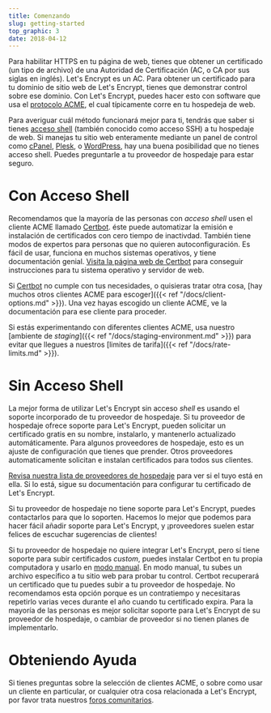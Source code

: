 ```yaml
---
title: Comenzando
slug: getting-started
top_graphic: 3
date: 2018-04-12
---
```


Para habilitar HTTPS en tu página de web, tienes que obtener un certificado (un tipo de archivo) de una Autoridad de Certificación (AC, o CA por sus siglas en inglés). Let's Encrypt es un AC. Para obtener un certificado para tu dominio de sitio web de Let's Encrypt, tienes que demonstrar control sobre ese dominio. Con Let's Encrypt, puedes hacer esto con software que usa el [protocolo ACME](https://ietf-wg-acme.github.io/acme/), el cual típicamente corre en tu hospedeja de web.

Para averiguar cuál método funcionará mejor para ti, tendrás que saber si tienes [acceso shell](https://en.wikipedia.org/wiki/Shell_account) (también conocido como acceso SSH) a tu hospedaje de web. Si manejas tu sitio web enteramente mediante un panel de control como [cPanel](https://cpanel.com/), [Plesk](https://www.plesk.com/), o [WordPress](https://wordpress.org/), hay una buena posibilidad que no tienes acceso shell. Puedes preguntarle a tu proveedor de hospedaje para estar seguro.

# Con Acceso Shell

Recomendamos que la mayoría de las personas con *acceso shell* usen el cliente ACME llamado [Certbot]. éste puede automatizar la emisión e instalación de certificados con cero tiempo de inactivdad. También tiene modos de expertos para personas que no quieren autoconfiguración. Es fácil de usar, funciona en muchos sistemas operativos, y tiene documentación genial. [Visita la página web de Certbot][Certbot] para conseguir instrucciones para tu sistema operativo y servidor de web.

Si [Certbot] no cumple con tus necesidades, o quisieras tratar otra cosa, [hay muchos otros clientes ACME para escoger]({{< ref "/docs/client-options.md" >}}). Una vez hayas escogido un cliente ACME, ve la documentación para ese cliente para proceder.

Si estás experimentando con diferentes clientes ACME, usa nuestro [ambiente de *staging*]({{< ref "/docs/staging-environment.md" >}}) para evitar que llegues a nuestros [limites de tarifa]({{< ref "/docs/rate-limits.md" >}}).

[Certbot]: https://certbot.eff.org/  "Certbot"

# Sin Acceso Shell

La mejor forma de utilizar Let's Encrypt sin acceso *shell* es usando el soporte incorporado
de tu proveedor de hospedaje. Si tu proveedor de hospedaje ofrece soporte para Let's Encrypt,
pueden solicitar un certificado gratis en su nombre, instalarlo, y mantenerlo actualizado
automáticamente. Para algunos proveedores de hospedaje, esto es un ajuste de configuración
que tienes que prender. Otros proveedores automaticamente solicitan e instalan certificados para
todos sus clientes.

[Revisa nuestra lista de proveedores de hospedaje](https://community.letsencrypt.org/t/web-hosting-who-support-lets-encrypt/6920)
para ver si el tuyo está en ella. Si lo está, sigue su documentación para configurar tu 
certificado de Let's Encrypt.

Si tu proveedor de hospedaje no tiene soporte para Let's Encrypt, puedes contactarlos para que lo soporten. Hacemos lo mejor que podemos para hacer fácil añadir soporte para Let's Encrypt, y ¡proveedores suelen estar felices de escuchar sugerencias de clientes!

Si tu proveedor de hospedaje no quiere integrar Let's Encrypt, pero sí tiene soporte
para subir certificados *custom*, puedes instalar Certbot en tu propia computadora y usarlo en [modo manual](https://certbot.eff.org/docs/using.html#manual). En modo manual, tu subes un archivo específico a tu
sitio web para probar tu control. Certbot recuperará un certificado que tu puedes subir a tu proveedor de hospedaje. No recomendamos esta opción porque es un contratiempo y necesitaras repetirlo varias veces durante el año cuando tu certificado expira. Para la mayoría de las personas es mejor solicitar soporte para Let's Encrypt de su proveedor de hospedaje, o cambiar de proveedor si no tienen planes de implementarlo.

# Obteniendo Ayuda

Si tienes preguntas sobre la selección de clientes ACME, o sobre como usar un cliente en particular, or cualquier otra cosa relacionada a Let's Encrypt, por favor trata nuestros [foros comunitarios](https://community.letsencrypt.org/).
